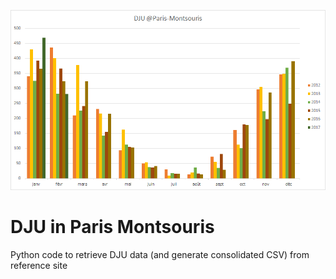 ![](images/dju.png)

# DJU in Paris Montsouris
Python code to retrieve DJU data (and generate consolidated CSV) from reference site
